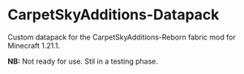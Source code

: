 # CarpetSkyAdditions-Datapack
Custom datapack for the CarpetSkyAdditions-Reborn fabric mod for Minecraft 1.21.1.

<B>NB:</B> Not ready for use. Stil in a testing phase.